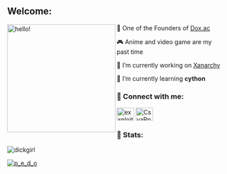 ## Welcome:
<p>
  <img width="250" alt="hello!" align="left" src="https://media1.tenor.com/images/a0689c46e24fc5a5d34999af592b23f3/tenor.gif">
</p>



🍨 One of the Founders of [Dox.ac](https://dox.ac) 

🎮 Anime and video game are my past time

🔭 I’m currently working on [Xanarchy](https://dox.ac)

🌱 I’m currently learning **cython**


### 💬 Connect with me:
<a href="https://twitter.com/p_e_d_o" target="blank"><img align="center" src="https://cdn.jsdelivr.net/npm/simple-icons@3.0.1/icons/twitter.svg" alt="exxploiting" height="30" width="40" /></a>
<a href="https://discord.gg/plan" target="blank"><img align="center" src="https://cdn.jsdelivr.net/npm/simple-icons@3.0.1/icons/discord.svg" alt="CsvaPps735" height="30" width="40" /></a>
</p>

### 💬 Stats:

<p align="left"> <img src="https://komarev.com/ghpvc/?username=dickgirl&label=Profile%20views&color=0e75b6&style=flat" alt="dickgirl" /> </p>

<p align="left"> <a href="https://twitter.com/p_e_d_o" target="blank"><img src="https://img.shields.io/twitter/follow/p_e_d_o?logo=twitter&style=for-the-badge" alt="p_e_d_o" /></a> </p>

